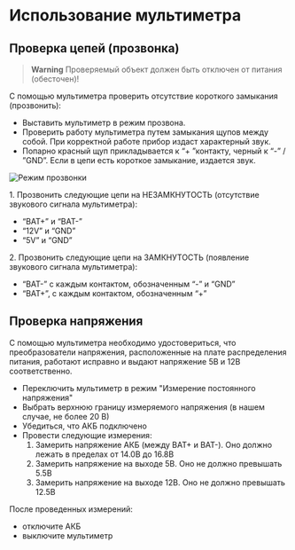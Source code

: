 # Использование мультиметра

## Проверка цепей (прозвонка)

> **Warning** Проверяемый объект должен быть отключен от питания (обесточен)!

С помощью мультиметра проверить отсутствие короткого замыкания (прозвонить):

* Выставить мультиметр в режим прозвона.
* Проверить работу мультиметра путем замыкания щупов между собой. При корректной работе прибор издаст  характерный звук.
* Попарно красный щуп прикладывается к “+ ”контакту, черный к “-” / ”GND”. Если в цепи есть короткое замыкание, издается звук.

![Режим прозвонки](../assets/startPDBtest.jpg)

1\. Прозвонить следующие цепи на НЕЗАМКНУТОСТЬ (отсутствие звукового сигнала мультиметра):

* “BAT+” и “BAT-”
* “12V” и “GND”
* “5V” и “GND”

2\. Прозвонить следующие цепи на ЗАМКНУТОСТЬ (появление звукового сигнала мультиметра):

* “BAT-” c каждым контактом, обозначенным “-” и “GND”
* “BAT+”, с каждым контактом, обозначенным “+”

## Проверка напряжения

С помощью мультиметра необходимо удостовериться, что преобразователи напряжения, расположенные на плате распределения питания, работают исправно и выдают напряжение 5В и 12В соответственно.

* Переключить мультиметр в режим "Измерение постоянного напряжения"
* Выбрать верхнюю границу измеряемого напряжения (в нашем случае, не более 20 В)
* Убедиться,  что АКБ подключено
* Провести следующие измерения:
   1. Замерить напряжение АКБ (между BAT+ и BAT-). Оно должно лежать в пределах от 14.0В до 16.8В
   2. Замерить напряжение на выходе 5В. Оно не должно превышать 5.5В
   3. Замерить напряжение на выходе 12В. Оно не должно превышать 12.5В

После проведенных измерений:

* отключите АКБ
* выключите мультиметр
